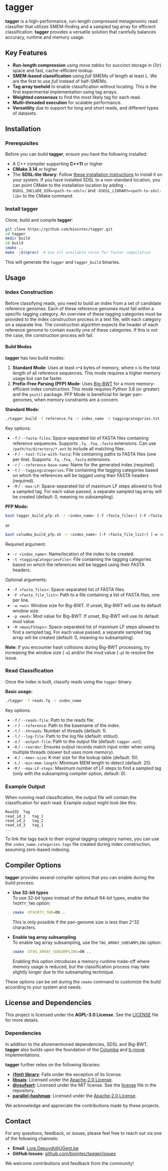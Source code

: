 # tagger  

**tagger** is a high-performance, run-length compressed metagenomic read classifier that utilizes SMEM-finding and a sampled tag array for efficient classification. 
**tagger** provides a versatile solution that carefully balances accuracy, runtime and memory usage.

## Key Features  

- **Run-length compression** using *move tables* for succinct storage in $O(r)$ space and fast, cache-efficient lookup.  
- **SMEM-based classification** using *full* SMEMs of length at least $L$. We are the first to use *full* instead of half-SMEMs.  
- **Tag array toehold** to enable classification without locating. This is the first experimental implementation using tag arrays.
- **Weighted consensus** to find the most likely tag for each read.
- **Multi-threaded execution** for scalable performance.  
- **Versatility** due to support for long and short reads, and different types of datasets.  

## Installation  

### Prerequisites  

Before you can build **tagger**, ensure you have the following installed:

- A C++ compiler supporting **C++11** or higher
- **CMake 3.14** or higher
- The **SDSL-lite library**: Follow [these installation instructions](https://github.com/simongog/sdsl-lite) to install it on your system. If you have installed SDSL to a non-standard location, you can point CMake to the installation location by adding `-DSDSL_INCLUDE_DIR=<path-to-sdsl>/` and `-DSDSL_LIBRARY=<path-to-sdsl-lib>` to the CMake command.  

### Install tagger  

Clone, build and compile **tagger**:

```bash
git clone https://github.com/biointec/tagger.git
cd tagger
mkdir build
cd build
cmake ..
make -j$(nproc)  # Use all available cores for faster compilation
```

This will generate the `tagger` and `tagger_build` binaries.

## Usage  

### Index Construction  

Before classifying reads, you need to build an index from a set of candidate reference genomes. 
Each of these reference genomes must fall within a specific tagging category.
An overview of these tagging categories must be provided to the index construction process in a text file, with each category on a separate line.
The construction algorithm expects the header of each reference genome to contain exactly one of these categories.
If this is not the case, the construction process will fail.

#### Build Modes  

**tagger** has two build modes:

1. **Standard Mode**: Uses at least `n*8` bytes of memory, where `n` is the total length of all reference sequences. This mode requires a higher memory usage but can be faster.
2. **Prefix-Free Parsing (PFP) Mode**: Uses [Big-BWT](https://gitlab.com/manzai/Big-BWT) for a more memory-efficient index construction. This mode requires Python 3.8 (or greater) and the `psutil` package. PFP Mode is beneficial for larger pan-genomes, when memory constraints are a concern.

**Standard Mode:**  
```bash
./tagger_build -f reference.fa -r index_name -t taggingcategories.txt
```  

Key options:
- `-f` / `--fasta-files`: Space-separated list of FASTA files containing reference sequences. Supports `.fa`, `.fna`, `.fasta` extensions. Can use `/path/to/directory/*.ext` to include all matching files.  
- `-F` / `--text-file-with-fasta`: File containing paths to FASTA files (one per line). Supports `.fa`, `.fna`, `.fasta` extensions.  
- `-r` / `--reference-base-name`: Name for the generated index (required).  
- `-t` / `--taggingcategories`: File containing the tagging categories based on which the references will be tagged using their FASTA headers (required).   
- `-M` / `--max-LF`: Space-separated list of maximum LF steps allowed to find a sampled tag. For each value passed, a separate sampled tag array will be created (default: 0, meaning no subsampling).  

**PFP Mode:**  
```bash
bash tagger_build_pfp.sh -r <index_name> [-f <fasta_files>] [-F <fasta_file_list>] [-w <ws>] [-p <mod>] [-t <taggingCategoriesFile>] [-M <maxLFSteps>]
```

or  

```bash
bash columba_build_pfp.sh -r <index_name> [-F <fasta_file_list>] [-w <ws>] [-p <mod>] [-t <taggingCategoriesFile>] [-M <maxLFSteps>]
```

Required argument:
- `-r <index_name>`: Name/location of the index to be created.
- `-t <taggingCategoriesFile>`: File containing the tagging categories based on which the references will be tagged using their FASTA headers.

Optional arguments:
- `-f <fasta_files>`: Space-separated list of FASTA files.
- `-F <fasta_file_list>`: Path to a file containing a list of FASTA files, one per line.
- `-w <ws>`: Window size for Big-BWT. If unset, Big-BWT will use its default window size.
- `-p <mod>`: Mod value for Big-BWT. If unset, Big-BWT will use its default mod value.
- `-M <maxLFSteps>`: Space-separated list of maximum LF steps allowed to find a sampled tag. For each value passed, a separate sampled tag array will be created (default: 0, meaning no subsampling). 

**Note**: If you encounter hash collisions during Big-BWT processing, try increasing the window size (`-w`) and/or the mod value (`-p`) to resolve the issue.

### Read Classification  

Once the index is built, classify reads using the `tagger` binary.  

**Basic usage:**  
```bash
./tagger -f reads.fq -r index_name
```  

Key options:
- `-f` / `--reads-file`: Path to the reads file.  
- `-r` / `--reference`: Path to the basename of the index.  
- `-t` / `--threads`: Number of threads (default: 1).  
- `-l` / `--log-file`: Path to the log file (default: stdout).  
- `-o` / `--output-file`: Path to the output file (default: `tagger.out`).  
- `-R` / `--reorder`: Ensures output records match input order when using multiple threads (slower but uses more memory).  
- `-K` / `--kmer-size`: K-mer size for the lookup table (default: 10).  
- `-L` / `--min-mem-length`: Minimum MEM length to detect (default: 25).  
- `-M` / `--max-LF-steps`: Maximum number of LF steps to find a sampled tag (only with the subsampling compiler option, default: 0).  

### Example Output  
When running read classification, the output file will contain the classification for each read. Example output might look like this:

```
ReadID  Tag
read_id_1   tag_1
read_id_2   tag_2
read_id_3   tag_1
...
```

To link the tags back to their original tagging category names, you can use the `index_name.categories.tags` file created during index construction, assuming zero-based indexing.

## Compiler Options  

**tagger** provides several compiler options that you can enable during the build process:

- **Use 32-bit types**  
  To use 32-bit types instead of the default 64-bit types, enable the `THIRTY_TWO` option:
  ```bash
  cmake -DTHIRTY_TWO=ON ..
  ```
  This is only possible if the pan-genome size is less than 2^32 characters.

- **Enable tag array subsampling**  
  To enable tag array subsampling, use the `TAG_ARRAY_SUBSAMPLING` option:
  ```bash
  cmake -DTAG_ARRAY_SUBSAMPLING=ON ..
  ```
  Enabling this option introduces a memory-runtime trade-off where memory usage is reduced, but the classification process may take slightly longer due to the subsampling technique.

These options can be set during the `cmake` command to customize the build according to your system and needs.

## License and Dependencies  

This project is licensed under the **AGPL-3.0 License**. See the [LICENSE](./LICENSE) file for more details.  

### Dependencies  

In addition to the aforementioned dependencies, SDSL and Big-BWT, **tagger** also builds upon the foundation of the [Columba](https://github.com/biointec/columba) and [b-move](https://github.com/biointec/b-move) implementations.  

**tagger** further relies on the following libraries:  
- **[{fmt} library](https://github.com/fmtlib/fmt)**: Falls under the exception of its license.  
- **[libsais](https://github.com/IlyaGrebnov/libsais)**: Licensed under the [Apache-2.0 License](./licenses_dependencies/Apache-2.0_LICENSE).  
- **[divsufsort](https://github.com/y-256/libdivsufsort)**: Licensed under the MIT license. See the [license](./licenses_dependencies/divsufsort_MIT_LICENSE) file in the repository.  
- **[parallel-hashmap](https://github.com/greg7mdp/parallel-hashmap)**: Licensed under the [Apache-2.0 License](./licenses_dependencies/Apache-2.0_LICENSE).

We acknowledge and appreciate the contributions made by these projects.

## Contact  

For any questions, feedback, or issues, please feel free to reach out via one of the following channels:

- **Email**: [Lore.Depuydt@UGent.be](mailto:Lore.Depuydt@UGent.be)  
- **GitHub Issues**: [github.com/biointec/tagger/issues](https://github.com/biointec/tagger/issues)  

We welcome contributions and feedback from the community!